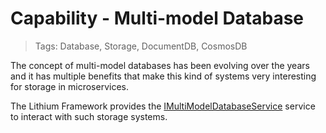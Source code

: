 # Capability - Multi-model Database

> Tags: Database, Storage, DocumentDB, CosmosDB

The concept of multi-model databases has been evolving over the years and it has multiple benefits that make this kind of systems very interesting for storage in microservices.

The Lithium Framework provides the [IMultiModelDatabaseService](../ref/hydrogen-2.0/Storage.Abstractions.md) service to interact with such storage systems.